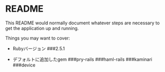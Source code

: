 # README

This README would normally document whatever steps are necessary to get the
application up and running.

Things you may want to cover:

* Rubyバージョン
###2.5.1

* デフォルトに追加したgem
###pry-rails
###haml-rails
###kaminari
###device
